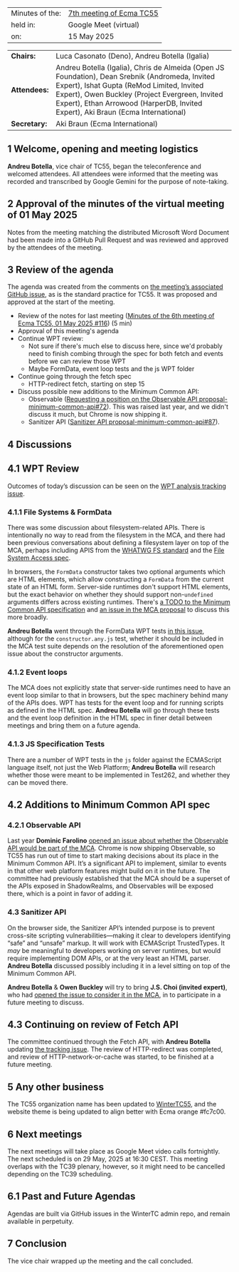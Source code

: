 |                 |                                                                            |
|:----------------|:---------------------------------------------------------------------------|
| Minutes of the: | [7th meeting of Ecma TC55](https://github.com/WinterTC55/admin/issues/117) |
| held in:        | Google Meet (virtual)                                                      |
| on:             | 15 May 2025                                                                |

|                |                                                                                                                                                                                                                                                    |
|:---------------|:---------------------------------------------------------------------------------------------------------------------------------------------------------------------------------------------------------------------------------------------------|
| **Chairs:**    | Luca Casonato (Deno), Andreu Botella (Igalia)                                                                                                                                                                                                      |
| **Attendees:** | Andreu Botella (Igalia), Chris de Almeida (Open JS Foundation), Dean Srebnik (Andromeda, Invited Expert), Ishat Gupta (ReMod Limited, Invited Expert), Owen Buckley (Project Evergreen, Invited Expert), Ethan Arrowood (HarperDB, Invited Expert), Aki Braun (Ecma International) |
| **Secretary:** | Aki Braun (Ecma International)                                                                                                                                                                                                                     |
 
## 1 Welcome, opening and meeting logistics

**Andreu Botella**, vice chair of TC55, began the teleconference and welcomed attendees. All attendees were informed that the meeting was recorded and transcribed by Google Gemini for the purpose of note-taking.

## 2 Approval of the minutes of the virtual meeting of 01 May 2025

Notes from the meeting matching the distributed Microsoft Word Document had been made into a GitHub Pull Request and was reviewed and approved by the attendees of the meeting.

## 3 Review of the agenda

The agenda was created from the comments on [the meeting’s associated GitHub issue](https://github.com/WinterTC55/admin/issues/117), as is the standard practice for TC55. It was proposed and approved at the start of the meeting.

* Review of the notes for last meeting ([Minutes of the 6th meeting of Ecma TC55, 01 May 2025 \#116](https://github.com/WinterTC55/admin/pull/116)) (5 min)
* Approval of this meeting's agenda
* Continue WPT review:
  * Not sure if there's much else to discuss here, since we'd probably need to finish combing through the spec for both fetch and events before we can review those WPT
  * Maybe FormData, event loop tests and the js WPT folder
* Continue going through the fetch spec
  * HTTP-redirect fetch, starting on step 15
* Discuss possible new additions to the Minimum Common API:
  * Observable ([Requesting a position on the Observable API proposal-minimum-common-api\#72](https://github.com/WinterTC55/proposal-minimum-common-api/issues/72)). This was raised last year, and we didn't discuss it much, but Chrome is now shipping it.
  * Sanitizer API ([Sanitizer API proposal-minimum-common-api\#87](https://github.com/WinterTC55/proposal-minimum-common-api/issues/87)).

## 4 Discussions

## 4.1 WPT Review

Outcomes of today’s discussion can be seen on the [WPT analysis tracking issue](https://github.com/WinterTC55/proposal-minimum-common-api/issues/86#issuecomment-2884169434).

### 4.1.1 File Systems & FormData

There was some discussion about filesystem-related APIs. There is intentionally no way to read from the filesystem in the MCA, and there had been previous conversations about defining a filesystem layer on top of the MCA, perhaps including APIS from the [WHATWG FS standard](https://fs.spec.whatwg.org/) and the [File System Access spec](https://wicg.github.io/file-system-access).

In browsers, the `FormData` constructor takes two optional arguments which are HTML elements, which allow constructing a `FormData` from the current state of an HTML form. Server-side runtimes don't support HTML elements, but the exact behavior on whether they should support non-`undefined` arguments differs across existing runtimes. There's [a TODO to the Minimum Common API specification](https://min-common-api.proposal.wintertc.org/#issue-92f53c35) and [an issue in the MCA proposal](https://github.com/WinterTC55/proposal-minimum-common-api/issues/63) to discuss this more broadly.

**Andreu Botella** went through the FormData WPT tests [in this issue](https://github.com/WinterTC55/proposal-minimum-common-api/issues/86#issuecomment-2884169434), although for the `constructor.any.js` test, whether it should be included in the MCA test suite depends on the resolution of the aforementioned open issue about the constructor arguments.

### 4.1.2 Event loops

The MCA does not explicitly state that server-side runtimes need to have an event loop similar to that in browsers, but the spec machinery behind many of the APIs does. WPT has tests for the event loop and for running scripts as defined in the HTML spec. **Andreu Botella** will go through these tests and the event loop definition in the HTML spec in finer detail between meetings and bring them on a future agenda.

### 4.1.3 JS Specification Tests

There are a number of WPT tests in the `js` folder against the ECMAScript language itself, not just the Web Platform; **Andreu Botella** will research whether those were meant to be implemented in Test262, and whether they can be moved there.

## 4.2 Additions to Minimum Common API spec

### 4.2.1 Observable API

Last year **Dominic Farolino** [opened an issue about whether the Observable API would be part of the MCA](https://github.com/WinterTC55/proposal-minimum-common-api/issues/72). Chrome is now shipping Observable, so TC55 has run out of time to start making decisions about its place in the Minimum Common API. It’s a significant API to implement, similar to events in that other web platform features might build on it in the future. The committee had previously established that the MCA should be a superset of the APIs exposed in ShadowRealms, and Observables will be exposed there, which is a point in favor of adding it.

### 4.3 Sanitizer API

On the browser side, the Sanitizer API’s intended purpose is to prevent cross-site scripting vulnerabilities—making it clear to developers identifying “safe” and “unsafe” markup. It will work with ECMAScript TrustedTypes. It *may* be meaningful to developers working on server runtimes, but would require implementing DOM APIs, or at the very least an HTML parser. **Andreu Botella** discussed possibly including it in a level sitting on top of the Minimum Common API.

**Andreu Botella** & **Owen Buckley** will try to bring **J.S. Choi (invited expert)**, who had [opened the issue to consider it in the MCA](https://github.com/WinterTC55/proposal-minimum-common-api/issues/87), in to participate in a future meeting to discuss.

## 4.3 Continuing on review of Fetch API

The committee continued through the Fetch API, with **Andreu Botella** updating [the tracking issue](https://github.com/WinterTC55/fetch-workstream/issues/1#issuecomment-2884343435). The review of HTTP-redirect was completed, and review of HTTP-network-or-cache was started, to be finished at a future meeting.

## 5 Any other business

The TC55 organization name has been updated to [WinterTC55](https://github.com/WinterTC55/), and the website theme is being updated to align better with Ecma orange #fc7c00.

## 6 Next meetings

The next meetings will take place as Google Meet video calls fortnightly. The next scheduled is on 29 May, 2025 at 16:30 CEST. This meeting overlaps with the TC39 plenary, however, so it might need to be cancelled depending on the TC39 scheduling.

## 6.1 Past and Future Agendas

Agendas are built via GitHub issues in the WinterTC admin repo, and remain available in perpetuity.

## 7 Conclusion

The vice chair wrapped up the meeting and the call concluded.
 
 
